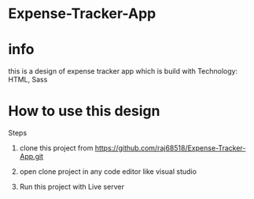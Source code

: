 # Expense-Tracker-App

# info
this is a design of expense tracker app which is build with Technology: HTML, Sass


# How to use this design

Steps

1) clone this project from https://github.com/raj68518/Expense-Tracker-App.git

2) open clone project in any code editor like visual studio

3) Run this project with Live server
